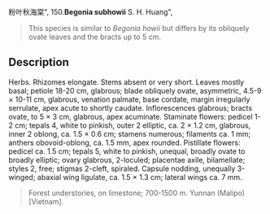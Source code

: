粉叶秋海棠",
150.**Begonia subhowii** S. H. Huang",

> This species is similar to *Begonia howii* but differs by its obliquely ovate leaves and the bracts up to 5 cm.

## Description
Herbs. Rhizomes elongate. Stems absent or very short. Leaves mostly basal; petiole 18-20 cm, glabrous; blade obliquely ovate, asymmetric, 4.5-9 × 10-11 cm, glabrous, venation palmate, base cordate, margin irregularly serrulate, apex acute to shortly caudate. Inflorescences glabrous; bracts ovate, to 5 × 3 cm, glabrous, apex acuminate. Staminate flowers: pedicel 1-2 cm; tepals 4, white to pinkish, outer 2 elliptic, ca. 2 × 1.2 cm, glabrous, inner 2 oblong, ca. 1.5 × 0.6 cm; stamens numerous; filaments ca. 1 mm; anthers obovoid-oblong, ca. 1.5 mm, apex rounded. Pistillate flowers: pedicel ca. 1.5 cm; tepals 5, white to pinkish, unequal, broadly ovate to broadly elliptic; ovary glabrous, 2-loculed; placentae axile, bilamellate; styles 2, free; stigmas 2-cleft, spiraled. Capsule nodding, unequally 3-winged; abaxial wing ligulate, ca. 1.5 × 1.3 cm; lateral wings ca. 7 mm.

> Forest understories, on limestone; 700-1500 m. Yunnan (Malipo) [Vietnam].
